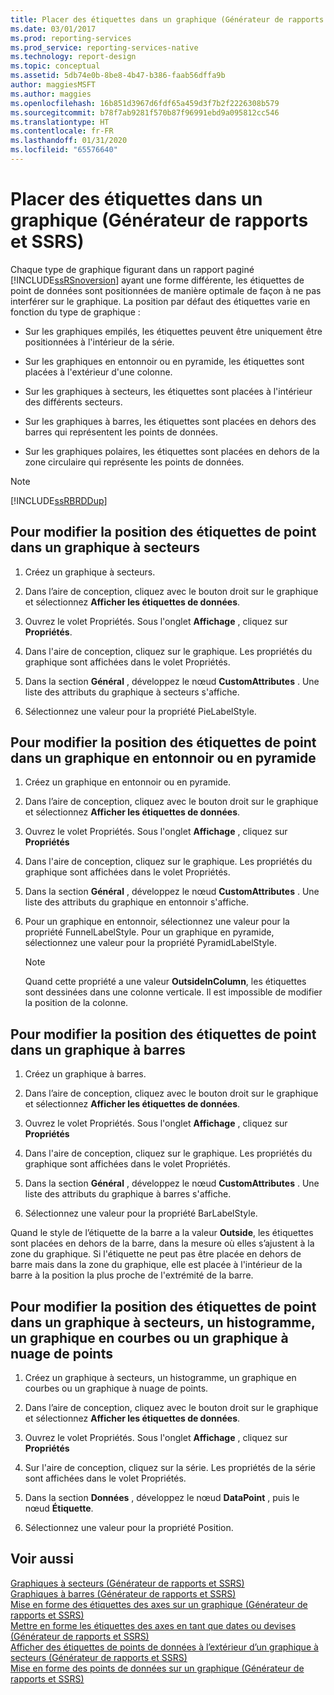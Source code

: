 ```yaml
---
title: Placer des étiquettes dans un graphique (Générateur de rapports et SSRS) | Microsoft Docs
ms.date: 03/01/2017
ms.prod: reporting-services
ms.prod_service: reporting-services-native
ms.technology: report-design
ms.topic: conceptual
ms.assetid: 5db74e0b-8be8-4b47-b386-faab56dffa9b
author: maggiesMSFT
ms.author: maggies
ms.openlocfilehash: 16b851d3967d6fdf65a459d3f7b2f2226308b579
ms.sourcegitcommit: b78f7ab9281f570b87f96991ebd9a095812cc546
ms.translationtype: HT
ms.contentlocale: fr-FR
ms.lasthandoff: 01/31/2020
ms.locfileid: "65576640"
---
```

# <a name="position-labels-in-a-chart-report-builder-and-ssrs"></a>Placer des étiquettes dans un graphique (Générateur de rapports et SSRS)
  Chaque type de graphique figurant dans un rapport paginé [!INCLUDE[ssRSnoversion](../../includes/ssrsnoversion-md.md)] ayant une forme différente, les étiquettes de point de données sont positionnées de manière optimale de façon à ne pas interférer sur le graphique. La position par défaut des étiquettes varie en fonction du type de graphique :  
  
-   Sur les graphiques empilés, les étiquettes peuvent être uniquement être positionnées à l'intérieur de la série.  
  
-   Sur les graphiques en entonnoir ou en pyramide, les étiquettes sont placées à l'extérieur d'une colonne.  
  
-   Sur les graphiques à secteurs, les étiquettes sont placées à l'intérieur des différents secteurs.  
  
-   Sur les graphiques à barres, les étiquettes sont placées en dehors des barres qui représentent les points de données.  
  
-   Sur les graphiques polaires, les étiquettes sont placées en dehors de la zone circulaire qui représente les points de données.  
  
> [!NOTE]  
>  [!INCLUDE[ssRBRDDup](../../includes/ssrbrddup-md.md)]  
  
## <a name="to-change-the-position-of-point-labels-in-a-pie-chart"></a>Pour modifier la position des étiquettes de point dans un graphique à secteurs  
  
1.  Créez un graphique à secteurs.  
  
2.  Dans l’aire de conception, cliquez avec le bouton droit sur le graphique et sélectionnez **Afficher les étiquettes de données**.  
  
3.  Ouvrez le volet Propriétés. Sous l'onglet **Affichage** , cliquez sur **Propriétés**.  
  
4.  Dans l'aire de conception, cliquez sur le graphique. Les propriétés du graphique sont affichées dans le volet Propriétés.  
  
5.  Dans la section **Général** , développez le nœud **CustomAttributes** . Une liste des attributs du graphique à secteurs s'affiche.  
  
6.  Sélectionnez une valeur pour la propriété PieLabelStyle.  
  
## <a name="to-change-the-position-of-point-labels-in-a-funnel-or-pyramid-chart"></a>Pour modifier la position des étiquettes de point dans un graphique en entonnoir ou en pyramide  
  
1.  Créez un graphique en entonnoir ou en pyramide.  
  
2.  Dans l’aire de conception, cliquez avec le bouton droit sur le graphique et sélectionnez **Afficher les étiquettes de données**.  
  
3.  Ouvrez le volet Propriétés. Sous l'onglet **Affichage** , cliquez sur **Propriétés**  
  
4.  Dans l'aire de conception, cliquez sur le graphique. Les propriétés du graphique sont affichées dans le volet Propriétés.  
  
5.  Dans la section **Général** , développez le nœud **CustomAttributes** . Une liste des attributs du graphique en entonnoir s'affiche.  
  
6.  Pour un graphique en entonnoir, sélectionnez une valeur pour la propriété FunnelLabelStyle. Pour un graphique en pyramide, sélectionnez une valeur pour la propriété PyramidLabelStyle.  
  
    > [!NOTE]  
    >  Quand cette propriété a une valeur **OutsideInColumn**, les étiquettes sont dessinées dans une colonne verticale. Il est impossible de modifier la position de la colonne.  
  
## <a name="to-change-the-position-of-point-labels-in-a-bar-chart"></a>Pour modifier la position des étiquettes de point dans un graphique à barres  
  
1.  Créez un graphique à barres.  
  
2.  Dans l’aire de conception, cliquez avec le bouton droit sur le graphique et sélectionnez **Afficher les étiquettes de données**.  
  
3.  Ouvrez le volet Propriétés. Sous l'onglet **Affichage** , cliquez sur **Propriétés**  
  
4.  Dans l'aire de conception, cliquez sur le graphique. Les propriétés du graphique sont affichées dans le volet Propriétés.  
  
5.  Dans la section **Général** , développez le nœud **CustomAttributes** . Une liste des attributs du graphique à barres s'affiche.  
  
6.  Sélectionnez une valeur pour la propriété BarLabelStyle.  
  
 Quand le style de l’étiquette de la barre a la valeur **Outside**, les étiquettes sont placées en dehors de la barre, dans la mesure où elles s’ajustent à la zone du graphique. Si l'étiquette ne peut pas être placée en dehors de barre mais dans la zone du graphique, elle est placée à l'intérieur de la barre à la position la plus proche de l'extrémité de la barre.  
  
## <a name="to-change-the-position-of-point-labels-in-an-area-column-line-or-scatter-chart"></a>Pour modifier la position des étiquettes de point dans un graphique à secteurs, un histogramme, un graphique en courbes ou un graphique à nuage de points  
  
1.  Créez un graphique à secteurs, un histogramme, un graphique en courbes ou un graphique à nuage de points.  
  
2.  Dans l’aire de conception, cliquez avec le bouton droit sur le graphique et sélectionnez **Afficher les étiquettes de données**.  
  
3.  Ouvrez le volet Propriétés. Sous l'onglet **Affichage** , cliquez sur **Propriétés**  
  
4.  Sur l'aire de conception, cliquez sur la série. Les propriétés de la série sont affichées dans le volet Propriétés.  
  
5.  Dans la section **Données** , développez le nœud **DataPoint** , puis le nœud **Étiquette**.  
  
6.  Sélectionnez une valeur pour la propriété Position.  
  
## <a name="see-also"></a>Voir aussi  
 [Graphiques à secteurs &#40;Générateur de rapports et SSRS&#41;](../../reporting-services/report-design/pie-charts-report-builder-and-ssrs.md)   
 [Graphiques à barres &#40;Générateur de rapports et SSRS&#41;](../../reporting-services/report-design/bar-charts-report-builder-and-ssrs.md)   
 [Mise en forme des étiquettes des axes sur un graphique &#40;Générateur de rapports et SSRS&#41;](../../reporting-services/report-design/formatting-axis-labels-on-a-chart-report-builder-and-ssrs.md)   
 [Mettre en forme les étiquettes des axes en tant que dates ou devises &#40;Générateur de rapports et SSRS&#41;](../../reporting-services/report-design/format-axis-labels-as-dates-or-currencies-report-builder-and-ssrs.md)   
 [Afficher des étiquettes de points de données à l’extérieur d’un graphique à secteurs &#40;Générateur de rapports et SSRS&#41;](../../reporting-services/report-design/display-data-point-labels-outside-a-pie-chart-report-builder-and-ssrs.md)   
 [Mise en forme des points de données sur un graphique &#40;Générateur de rapports et SSRS&#41;](../../reporting-services/report-design/formatting-data-points-on-a-chart-report-builder-and-ssrs.md)  
  
  

